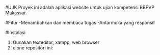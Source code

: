 #UJK
Proyek ini adalah aplikasi website untuk ujian kompetensi BBPVP Makassar.

#Fitur
-Menambahkan dan membaca tugas
-Antarmuka yang responsif

#Instalasi
1. Gunakan texteditor, xampp, web browser
2. clone repositori ini:
